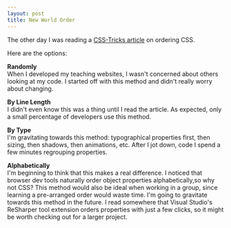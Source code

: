 ```yaml
---
layout: post
title: New World Order
---
```


The other day I was reading a [CSS-Tricks article](https://css-tricks.com/poll-results-how-do-you-order-your-css-properties/) on ordering CSS. 

Here are the options: 

**Randomly**<br>
When I developed my teaching websites, I wasn't concerned about others looking at my code. I started off with this method and didn't really worry about changing. 

**By Line Length**<br>
I didn't even know this was a thing until I read the article. As expected, only a small percentage of developers use this method.

**By Type**<br>
I'm gravitating towards this method: typographical properties first, then sizing, then shadows, then animations, etc. After I jot down, code I spend a few minutes regrouping properties. 

**Alphabetically**<br>
I'm beginning to think that this makes a real difference. I noticed that browser dev tools naturally order object properties alphabetically,so why not CSS? This method would also be ideal when working in a group, since learning a pre-arranged order would waste time. I'm going to gravitate towards this method in the future. I read somewhere that Visual Studio's ReSharper tool extension orders properties with just a few clicks, so it might be worth checking out for a larger project.

